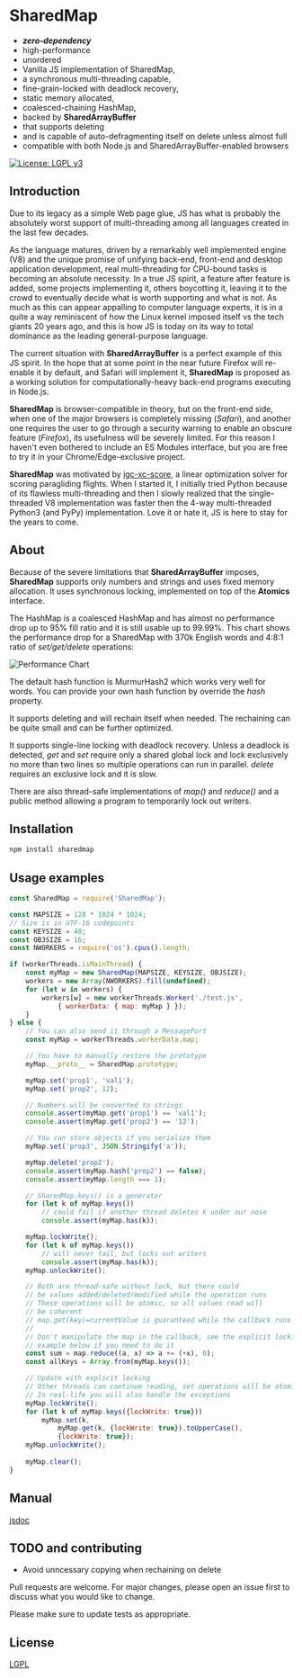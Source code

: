 # SharedMap

 * ***zero-dependency***
 * high-performance
 * unordered
 * Vanilla JS implementation of SharedMap,
 * a synchronous multi-threading capable,
 * fine-grain-locked with deadlock recovery,
 * static memory allocated,
 * coalesced-chaining HashMap,
 * backed by **SharedArrayBuffer**
 * that supports deleting
 * and is capable of auto-defragmenting itself on delete unless almost full
 * compatible with both Node.js and SharedArrayBuffer-enabled browsers

 [![License: LGPL v3](https://img.shields.io/badge/License-LGPL%20v3-blue.svg)](https://www.gnu.org/licenses/lgpl-3.0)

## Introduction

Due to its legacy as a simple Web page glue, JS has what is probably the absolutely worst support of multi-threading among all languages created in the last few decades.

As the language matures, driven by a remarkably well implemented engine (V8) and the unique promise of unifying back-end, front-end and desktop application development, real multi-threading for CPU-bound tasks is becoming an absolute necessity.
In a true JS spirit, a feature after feature is added, some projects implementing it, others boycotting it, leaving it to the crowd to eventually decide what is worth supporting and what is not. As much as this can appear appalling to computer language experts, it is in a quite a way reminiscent of how the Linux kernel imposed itself vs the tech giants 20 years ago, and this is how JS is today on its way to total dominance as the leading general-purpose language.

The current situation with **SharedArrayBuffer** is a perfect example of this JS spirit. In the hope that at some point in the near future Firefox will re-enable it by default, and Safari will implement it, **SharedMap** is proposed as a working solution for computationally-heavy back-end programs executing in Node.js.

**SharedMap** is browser-compatible in theory, but on the front-end side, when one of the major browsers is completely missing (*Safari*), and another one requires the user to go through a security warning to enable an obscure feature (*Firefox*), its usefulness will be severely limited. For this reason I haven't even bothered to include an ES Modules interface, but you are free to try it in your Chrome/Edge-exclusive project.

**SharedMap** was motivated by [igc-xc-score](https://github.com/mmomtchev/igc-xc-score), a linear optimization solver for scoring paragliding flights. When I started it, I initially tried Python because of its flawless multi-threading and then I slowly realized that the single-threaded V8 implementation was faster then the 4-way multi-threaded Python3 (and PyPy) implementation. Love it or hate it, JS is here to stay for the years to come.

## About

Because of the severe limitations that **SharedArrayBuffer** imposes, **SharedMap** supports only numbers and strings and uses fixed memory allocation. It uses synchronous locking, implemented on top of the **Atomics** interface.

The HashMap is a coalesced HashMap and has almost no performance drop up to 95% fill ratio and it is still usable up to 99.99%.
This chart shows the performance drop for a SharedMap with 370k English words and 4:8:1 ratio of *set/get/delete* operations:

![Performance Chart](https://gist.githubusercontent.com/mmomtchev/01f50eedac8d2a61346a9a0f373c24e4/raw/b49d0130e16c24137b56efa87540c84544b1630f/performance.png)

The default hash function is MurmurHash2 which works very well for words. You can provide your own hash function by override the *hash* property.

It supports deleting and will rechain itself when needed. The rechaining can be quite small and can be further optimized.

It supports single-line locking with deadlock recovery. Unless a deadlock is detected, *get* and *set* require only a shared global lock and lock exclusively no more than two lines so multiple operations can run in parallel. *delete* requires an exclusive lock and it is slow.

There are also thread-safe implementations of *map()* and *reduce()* and a public method allowing a program to temporarily lock out writers.

## Installation

```bash
npm install sharedmap
```

## Usage examples
```js
const SharedMap = require('SharedMap');

const MAPSIZE = 128 * 1024 * 1024;
// Size is in UTF-16 codepoints
const KEYSIZE = 48;
const OBJSIZE = 16;
const NWORKERS = require('os').cpus().length;

if (workerThreads.isMainThread) {
    const myMap = new SharedMap(MAPSIZE, KEYSIZE, OBJSIZE);
    workers = new Array(NWORKERS).fill(undefined);
    for (let w in workers) {
        workers[w] = new workerThreads.Worker('./test.js',
            { workerData: { map: myMap } });
    }
} else {
    // You can also send it through a MessagePort
    const myMap = workerThreads.workerData.map;

    // You have to manually restore the prototype
    myMap.__proto__ = SharedMap.prototype;

    myMap.set('prop1', 'val1');
    myMap.set('prop2', 12);

    // Numbers will be converted to strings
    console.assert(myMap.get('prop1') == 'val1');
    console.assert(myMap.get('prop2') == '12');

    // You can store objects if you serialize them
    myMap.set('prop3', JSON.Stringify('a'));

    myMap.delete('prop2');
    console.assert(myMap.hash('prop2') == false);
    console.assert(myMap.length === 1);

    // SharedMap.keys() is a generator
    for (let k of myMap.keys())
        // could fail if another thread deletes k under our nose
        console.assert(myMap.has(k));

    myMap.lockWrite();
    for (let k of myMap.keys())
        // will never fail, but locks out writers
        console.assert(myMap.has(k));
    myMap.unlockWrite();

    // Both are thread-safe without lock, but there could
    // be values added/deleted/modified while the operation runs
    // These operations will be atomic, so all values read will
    // be coherent
    // map.get(key)=currentValue is guaranteed while the callback runs
    //
    // Don't manipulate the map in the callback, see the explicit locking
    // example below if you need to do it
    const sum = map.reduce((a, x) => a += (+x), 0);
    const allKeys = Array.from(myMap.keys());

    // Update with explicit locking
    // Other threads can continue reading, set operations will be atomic
    // In real-life you will also handle the exceptions
    myMap.lockWrite();
    for (let k of myMap.keys({lockWrite: true}))
        myMap.set(k,
            myMap.get(k, {lockWrite: true}).toUpperCase(),
            {lockWrite: true});
    myMap.unlockWrite();
    
    myMap.clear();
}
```

## Manual

[jsdoc](https://mmomtchev.github.io/SharedMap/)

## TODO and contributing

* Avoid unncessary copying when rechaining on delete

Pull requests are welcome. For major changes, please open an issue first to discuss what you would like to change.

Please make sure to update tests as appropriate.

## License
[LGPL](https://choosealicense.com/licenses/lgpl-3.0/)
